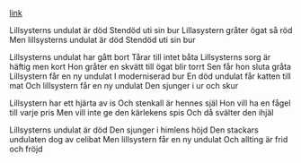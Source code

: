 [link](https://genius.com/Cornelis-vreeswijk-lillsysterns-undulat-ar-dod-lyrics)

Lillsysterns undulat är död
Stendöd uti sin bur
Lillasystern gråter ögat så röd
Men lillsysterns undulat är död
Stendöd uti sin bur

Lillsysterns undulat har gått bort
Tårar till intet båta
Lillsysterns sorg är häftig men kort
Hon gråter en skvätt till ögat blir torrt
Sen får hon sluta gråta
Lillsystern får en ny undulat
I moderniserad bur
En död undulat får katten till mat
Och lillsystern får en ny undulat
Den sjunger i ur och skur

Lillsystern har ett hjärta av is
Och stenkall är hennes själ
Hon vill ha en fågel till varje pris
Men vill inte ge den kärlekens spis
Och då svälter den ihjäl

Lillsysterns undulat är död
Den sjunger i himlens höjd
Den stackars undulaten dog av celibat
Men lillsystern får en ny undulat
Och allting är frid och fröjd
